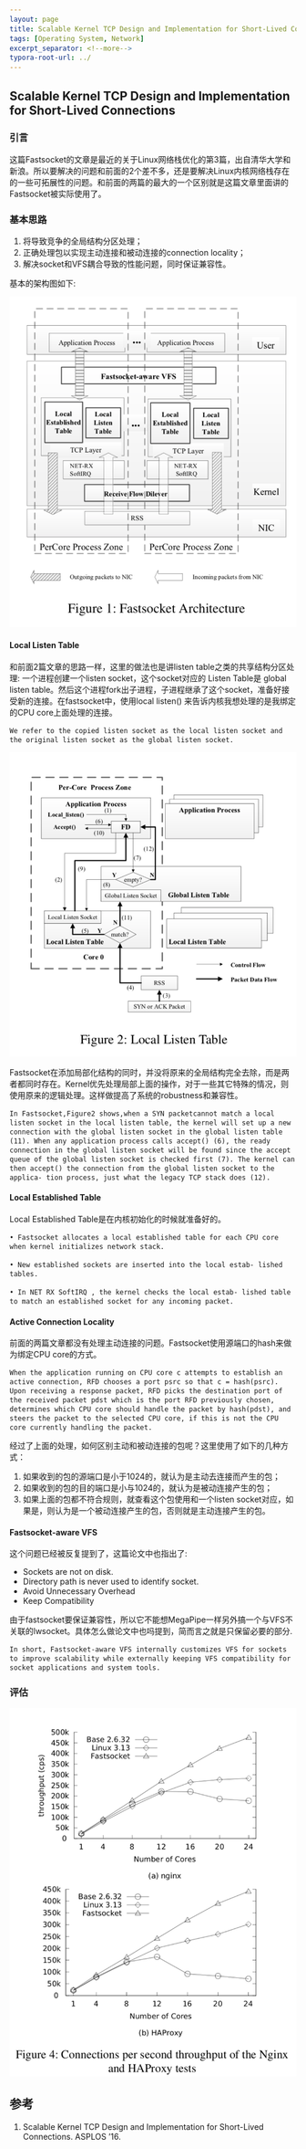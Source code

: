 ```yaml
---
layout: page
title: Scalable Kernel TCP Design and Implementation for Short-Lived Connections
tags: [Operating System, Network]
excerpt_separator: <!--more-->
typora-root-url: ../
---
```


## Scalable Kernel TCP Design and Implementation for Short-Lived Connections 

### 引言

  这篇Fastsocket的文章是最近的关于Linux网络栈优化的第3篇，出自清华大学和新浪。所以要解决的问题和前面的2个差不多，还是要解决Linux内核网络栈存在的一些可拓展性的问题。和前面的两篇的最大的一个区别就是这篇文章里面讲的Fastsocket被实际使用了。

### 基本思路

1. 将导致竞争的全局结构分区处理；
2. 正确处理包以实现主动连接和被动连接的connection locality；
3. 解决socket和VFS耦合导致的性能问题，同时保证兼容性。

基本的架构图如下:

![fastsocket-arch](/assets/img/fastsocket-arch.png)

#### Local Listen Table 

  和前面2篇文章的思路一样，这里的做法也是讲listen table之类的共享结构分区处理: 一个进程创建一个listen socket，这个socket对应的 Listen Table是 global listen table。然后这个进程fork出子进程，子进程继承了这个socket，准备好接受新的连接。在fastsocket中，使用local listen() 来告诉内核我想处理的是我绑定的CPU core上面处理的连接。

```
We refer to the copied listen socket as the local listen socket and the original listen socket as the global listen socket.
```

![fastsocket-local-listen-table](/assets/img/fastsocket-local-listen-table.png)

  Fastsocket在添加局部化结构的同时，并没将原来的全局结构完全去除，而是两者都同时存在。Kernel优先处理局部上面的操作，对于一些其它特殊的情况，则使用原来的逻辑处理。这样做提高了系统的robustness和兼容性。

```
In Fastsocket,Figure2 shows,when a SYN packetcannot match a local listen socket in the local listen table, the kernel will set up a new connection with the global listen socket in the global listen table (11). When any application process calls accept() (6), the ready connection in the global listen socket will be found since the accept queue of the global listen socket is checked first (7). The kernel can then accept() the connection from the global listen socket to the applica- tion process, just what the legacy TCP stack does (12).
```

#### Local Established Table 

Local Established Table是在内核初始化的时候就准备好的。

```
• Fastsocket allocates a local established table for each CPU core when kernel initializes network stack.

• New established sockets are inserted into the local estab- lished tables.

• In NET RX SoftIRQ , the kernel checks the local estab- lished table to match an established socket for any incoming packet.
```

#### Active Connection Locality

  前面的两篇文章都没有处理主动连接的问题。Fastsocket使用源端口的hash来做为绑定CPU core的方式。

```
When the application running on CPU core c attempts to establish an active connection, RFD chooses a port psrc so that c = hash(psrc). Upon receiving a response packet, RFD picks the destination port of the received packet pdst which is the port RFD previously chosen, determines which CPU core should handle the packet by hash(pdst), and steers the packet to the selected CPU core, if this is not the CPU core currently handling the packet. 
```

经过了上面的处理，如何区别主动和被动连接的包呢？这里使用了如下的几种方式：

1. 如果收到的包的源端口是小于1024的，就认为是主动去连接而产生的包；
2. 如果收到的包的目的端口是小与1024的，就认为是被动连接产生的包；
3. 如果上面的包都不符合规则，就查看这个包使用和一个listen socket对应，如果是，则认为是一个被动连接产生的包，否则就是主动连接产生的包。

#### Fastsocket-aware VFS

这个问题已经被反复提到了，这篇论文中也指出了:

* Sockets are not on disk. 
* Directory path is never used to identify socket.  
* Avoid Unnecessary Overhead 
* Keep Compatibility 

 由于fastsocket要保证兼容性，所以它不能想MegaPipe一样另外搞一个与VFS不关联的lwsocket。具体怎么做论文中也吗提到，简而言之就是只保留必要的部分.

```
In short, Fastsocket-aware VFS internally customizes VFS for sockets to improve scalability while externally keeping VFS compatibility for socket applications and system tools.
```

### 评估

 ![fastsocket-performance](/assets/img/fastsocket-performance.png)

## 参考

1. Scalable Kernel TCP Design and Implementation for Short-Lived Connections. ASPLOS ’16.